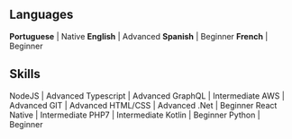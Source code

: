 ## Languages

**Portuguese** | Native
**English** | Advanced
**Spanish** | Beginner
**French** | Beginner

## Skills

NodeJS | Advanced
Typescript | Advanced
GraphQL | Intermediate
AWS | Advanced
GIT | Advanced
HTML/CSS | Advanced
.Net | Beginner
React Native | Intermediate
PHP7 | Intermediate
Kotlin | Beginner
Python | Beginner
